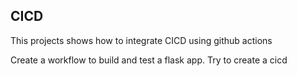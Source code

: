 ## CICD

This projects shows how to integrate CICD using github actions

Create a workflow to build and test a flask app. Try to create a cicd
